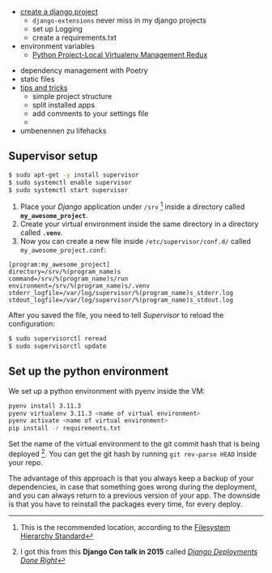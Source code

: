 * [create a django project](/articles/create-a-django-project.md)
  - `django-extensions` never miss in my django projects
  - set up Logging
  - create a requirements.txt
* environment variables
  * [Python Project-Local Virtualenv Management Redux](https://hynek.me/articles/python-virtualenv-redux/?utm_campaign=Django%2BNewsletter&utm_medium=email&utm_source=Django_Newsletter_226)
- dependency management with Poetry
- static files
- [tips and tricks]()
  - simple project structure
  - split installed apps
  - add comments to your settings file
  -
- umbenennen zu lifehacks

## Supervisor setup

```bash
$ sudo apt-get -y install supervisor
$ sudo systemctl enable supervisor
$ sudo systemctl start supervisor
```

1. Place your *Django* application under `/srv` [^srv] inside a directory called **`my_awesome_project`**.
2. Create your virtual environment inside the same directory in a directory called **`.venv`**.
3. Now you can create a new file inside `/etc/supervisor/conf.d/` called `my_awesome_project.conf`:

```init
[program:my_awesome_project]
directory=/srv/%(program_name)s
command=/srv/%(program_name)s/run
environment=/srv/%(program_name)s/.venv
stderr_logfile=/var/log/supervisor/%(program_name)s_stderr.log
stdout_logfile=/var/log/supervisor/%(program_name)s_stdout.log
```

After you saved the file, you need to tell *Supervisor* to reload the configuration:

```bash
$ sudo supervisorctl reread
$ sudo supervisorctl update
```
## Set up the python environment

We set up a python environment with pyenv inside the VM:

```bash
pyenv install 3.11.3
pyenv virtualenv 3.11.3 <name of virtual environment>
pyenv activate <name of virtual environment>
pip install -r requirements.txt
```

Set the name of the virtual environment to the git commit hash that is being deployed [^deployment-done-right].
You can get the git hash by running `git rev-parse HEAD` inside your repo.

The advantage of this approach is that you always keep a backup of your dependencies, in case that something goes wrong during the deployment, and you can always return to a previous version of your app.
The downside is that you have to reinstall the packages every time, for every deploy.

[^deployment-done-right]: I got this from this **Django Con talk in 2015** called [*Django Deployments Done Right*](https://www.youtube.com/watch?v=SUczHTa7WmQ)
[^srv]: This is the recommended location, according to the [Filesystem Hierarchy Standard](https://refspecs.linuxfoundation.org/FHS_3.0/fhs/index.html)
